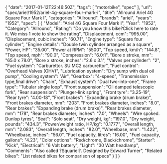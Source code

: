{
    "date": "2017-01-12T22:46:50Z",
    "tags": [
        "motorbike",
        "spec"
    ],
    "url": "spec\/ariel\/1952\/ariel-4g-square-four-mark-i",
    "title": "Allround Ariel 4G Square Four Mark I",
    "categories": "Allround",
    "brands": "ariel",
    "years": "1952",
    "spec": [
        {
            "Model": "Ariel 4G Square Four Mark I",
            "Year": "1952",
            "Category": "Allround",
            "Rating": "Do you know this bike?Click here to rate it. We miss 1 vote to show the rating",
            "Displacement, ccm": "995.00",
            "Displacement, cubic inches": "60.71",
            "Engine type": "Square four cylinder",
            "Engine details": "Double twin cylinder arranged as a square",
            "Power, HP": "35.00",
            "Power at RPM": "5500",
            "Top speed, km\/h": "144.8",
            "Top speed, mph": "90.0",
            "Compression": "6.0:1",
            "Bore x stroke, mm": "65.0 x 78.0",
            "Bore x stroke, inches": "2.6 x 3.1",
            "Valves per cylinder": "2",
            "Fuel system": "Carburettor. SU MC2 carburettor",
            "Fuel control": "Overhead Valves (OHV)",
            "Lubrication system": "Dry sump with dual oil pump",
            "Cooling system": "Air",
            "Gearbox": "4-speed",
            "Transmission type,final drive": "Chain",
            "Exhaust system": "Dual two-into-one",
            "Frame type": "Tubular single loop",
            "Front suspension": "Oil damped telescopic fork",
            "Rear suspension": "Plunger-link spring",
            "Front tyre": "3.25-19",
            "Rear tyre": "4.00-18",
            "Front brakes": "Expanding brake (drum brake)",
            "Front brakes diameter, mm": "203",
            "Front brakes diameter, inches": "8.0",
            "Rear brakes": "Expanding brake (drum brake)",
            "Rear brakes diameter, mm": "178",
            "Rear brakes diameter, inches": "7.0",
            "Wheels": "Wire spoked. Dunlop tyres",
            "Seat": "Solo seat",
            "Dry weight, kg": "197.0",
            "Dry weight, pounds": "434.3",
            "Power\/weight ratio, HP\/kg": "0.1777",
            "Overall length, mm": "2.083",
            "Overall length, inches": "82.0",
            "Wheelbase, mm": "1.422",
            "Wheelbase, inches": "56.0",
            "Fuel capacity, litres": "16.00",
            "Fuel capacity, gallons": "4.23",
            "Color options": "Red\/chrome, Black\/chrome",
            "Starter": "Kick",
            "Electrical": "6 Volt battery",
            "Light": "30 Watt headlamp",
            "Comments": "Also called ?Squariel?. Designed by Edward Turner",
            "Related bikes": "List related bikes for comparison of specs"
        }
    ]
}